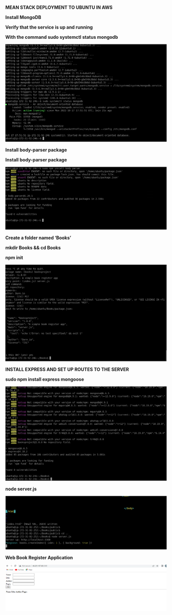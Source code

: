**MEAN STACK DEPLOYMENT TO UBUNTU IN AWS**

**Install MongoDB**

**Verify that the service is up and running**

**With the command sudo systemctl status mongodb**

**![installmongodb](./images/installMongodb.PNG)**

**Install body-parser package**

**Install body-parser package**

**![bodyparserinstalled](./images/bodyparserinstalled.PNG)**

**Create a folder named ‘Books’**

**mkdir Books && cd Books**

**npm init**

**![booksproject](./images/booksproject.PNG)**

**INSTALL EXPRESS AND SET UP ROUTES TO THE SERVER**

**sudo npm install express mongoose**

**![expressmongoseinstalled](./images/expressmongose.PNG)**

**node server.js**

**![localhost3300](./images/localhost3300.PNG)**

**Web Book Register Application**

**![bookregister](./images/bookregister.PNG)**

